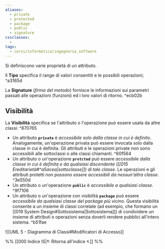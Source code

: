 ```yaml
---
aliases:
  - private
  - protected
  - package
  - public
  - signature
cssclasses:
  - 
tags:
  - corsi/informatica/ingegneria_software
---
```


Si definiscono varie proprietà di un attributo.

Il **Tipo** specifica il range di valori consentiti e le possibili operazioni; ^a3165d

La **Signature** (*firma del metodo*) fornisce le informazioni sui parametri passati alle operazioni (funzioni) ed i loro valori di ritorno. ^ecb02b

## Visibilità
La **Visibilità** specifica se l'attributo o l'operazione può essere usata da altre classi: ^870765
- Un attributo **`private`** è *accessibile solo dalla classe in cui è definito*. Analogamente, un'operazione privata può essere invocata solo dalla classe in cui è definita. Gli attributi e le operazioni private non sono accessibili alle sottoclassi o alle classi chiamanti.
 ^60f564
- Un attributo o un'operazione **`protcted`** può essere *accessibile dalla classe in cui è definita e da qualsiasi discendente ([[015 Ereditarietà#^a5acea|sottoclasse]]) di tale classe*. Le operazioni e gli attributi protetti *non possono essere accessibili da nessun'altra classe*.
 ^3e550d
- Un attributo o un'operazione **`public`** è *accessibile a qualsiasi classe*. 
^9f7106
- Un attributo o un'operazione con visibilità **`package`** può essere *accessibile da qualsiasi classe del package più vicino*. Questa visibilità consente a un insieme di classi correlate (ad esempio, che formano un [[019 System Design#Sottosistema|Sottosistema]]) di condividere un insieme di attributi o operazioni senza doverli rendere pubblici all'intero sistema. ^b51fae

![[UML 5 - Diagramma di Classi#Modificatori di Accesso]]


%%
[[000 Indice IS|↖ Ritorna all'indice ↖]]
%%